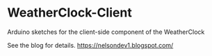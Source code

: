 # WeatherClock-Client
Arduino sketches for the client-side component of the WeatherClock

See the blog for details. https://nelsondev1.blogspot.com/ 
